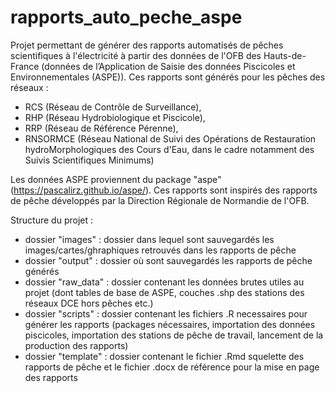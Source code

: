 # rapports_auto_peche_aspe
Projet permettant de générer des rapports automatisés de pêches scientifiques à l'électricité à partir des données de l'OFB des Hauts-de-France (données de l’Application de Saisie des données Piscicoles et Environnementales (ASPE)). 
Ces rapports sont générés pour les pêches des réseaux :
- RCS (Réseau de Contrôle de Surveillance),
- RHP (Réseau Hydrobiologique et Piscicole),
- RRP (Réseau de Référence Pérenne),
- RNSORMCE (Réseau National de Suivi des Opérations de Restauration hydroMorphologiques des Cours d'Eau, dans le cadre notamment des Suivis Scientifiques Minimums)  

Les données ASPE proviennent du package "aspe" (https://pascalirz.github.io/aspe/). 
Ces rapports sont inspirés des rapports de pêche développés par la Direction Régionale de Normandie de l'OFB. 

Structure du projet : 

- dossier "images" : dossier dans lequel sont sauvegardés les images/cartes/ghraphiques retrouvés dans les rapports de pêche
- dossier "output" : dossier où sont sauvegardés les rapports de pêche générés
- dossier "raw_data" : dossier contenant les données brutes utiles au projet (dont tables de base de ASPE, couches .shp des stations des réseaux DCE hors pêches etc.)
- dossier "scripts" : dossier contenant les fichiers .R necessaires pour générer les rapports (packages nécessaires, importation des données piscicoles, importation des stations de pêche de travail, lancement de la production des rapports)
- dossier "template" : dossier contenant le fichier .Rmd squelette des rapports de pêche et le fichier .docx de référence pour la mise en page des rapports
